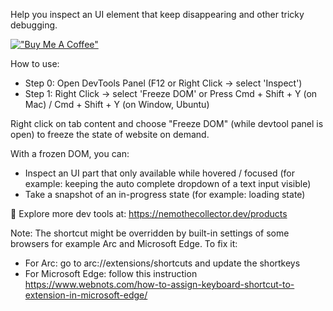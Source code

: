 Help you inspect an UI element that keep disappearing and other tricky debugging.

[!["Buy Me A Coffee"](https://www.buymeacoffee.com/assets/img/custom_images/orange_img.png)](https://www.buymeacoffee.com/coolcorexil)


How to use:
- Step 0: Open DevTools Panel (F12 or Right Click -> select 'Inspect')
- Step 1: Right Click -> select 'Freeze DOM'  or Press Cmd + Shift + Y (on Mac) / Cmd + Shift + Y (on Window, Ubuntu)

Right click on tab content and choose "Freeze DOM" (while devtool panel is open) to freeze the state of website on demand.

With a frozen DOM, you can:
- Inspect an UI part that only available while hovered / focused (for example: keeping the auto complete dropdown of a text input visible)
- Take a snapshot of an in-progress state (for example: loading state)


🔭 Explore more dev tools at: https://nemothecollector.dev/products

Note: The shortcut might be overridden by built-in settings of some browsers for example Arc and Microsoft Edge. To fix it:
- For Arc: go to arc://extensions/shortcuts and update the shortkeys
- For Microsoft Edge: follow this instruction https://www.webnots.com/how-to-assign-keyboard-shortcut-to-extension-in-microsoft-edge/



